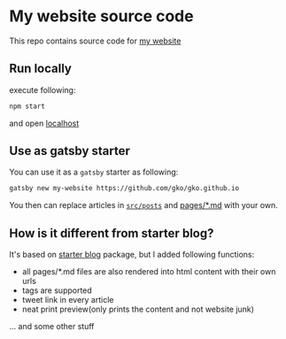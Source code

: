 # My website source code

This repo contains source code for [my website](https://konstantin.io)

## Run locally

execute following:

```bash
npm start
```

and open [localhost](http://localhost:8000)

## Use as gatsby starter

You can use it as a `gatsby` starter as following:
```bash
gatsby new my-website https://github.com/gko/gko.github.io
```

You then can replace articles in [`src/posts`](https://github.com/gko/gko.github.io/dev/src/posts) and [pages/*.md](https://github.com/gko/gko.github.io/dev/src/pages) with your own.

## How is it different from starter blog?

It's based on [starter blog](https://github.com/gatsbyjs/gatsby-starter-blog) package, but I added following functions:
 - all pages/*.md files are also rendered into html content with their own urls
 - tags are supported
 - tweet link in every article
 - neat print preview(only prints the content and not website junk)

... and some other stuff
